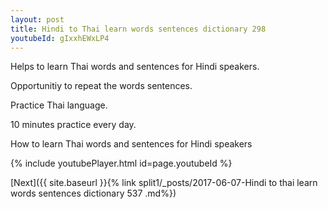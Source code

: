 ```yaml
---
layout: post
title: Hindi to Thai learn words sentences dictionary 298 
youtubeId: gIxxhEWxLP4
---
```

 
 
Helps to learn Thai words and sentences for Hindi speakers.

Opportunitiy to repeat the words sentences. 

Practice Thai language. 
 
10 minutes practice every day. 
 
How to learn Thai words and sentences for Hindi speakers 
 
{% include youtubePlayer.html id=page.youtubeId %}
 
 
[Next]({{ site.baseurl }}{% link  split1/_posts/2017-06-07-Hindi to thai learn words sentences dictionary 537 .md%})
 
